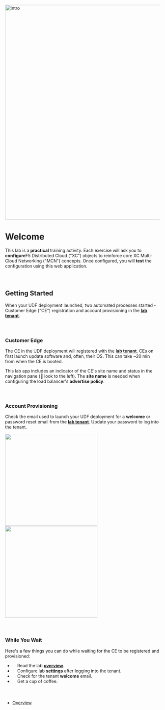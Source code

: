 <div style="height:25px"></div>
<div href="/" class="d-flex align-items-center pb-3 mb-3 link-dark text-decoration-none">
    <img src="/static/practical.png" width="700px" height="auto" alt="intro">
</div>

# **Welcome**

<div href="/" class="d-flex align-items-center pb-3 mb-3 link-dark text-decoration-none border-bottom"></div>

This lab is a <strong>practical</strong> training activity.
Each exercise will ask you to <strong>configure</strong>F5 Distributed Cloud ("XC") objects to reinforce core XC Multi-Cloud Networking ("MCN") concepts. 
Once configured, you will <strong>test</strong> the configuration using this web application.

<div style="height:25px"></div>

## **Getting Started**

When your UDF deployment launched, two automated processes started - Customer Edge ("CE") registration and account provisioning in the <strong><a href="https://f5-xc-lab-mcn.console.ves.volterra.io/" target="_blank">lab tenant</a></strong>.

<div style="height:25px"></div>

### **Customer Edge**

The CE in the UDF deployment will registered with the <strong><a href="https://f5-xc-lab-mcn.console.ves.volterra.io/" target="_blank">lab tenant</a></strong>.
CEs on first launch update software and, often, their OS. This can take ~20 min from when the CE is booted.

This lab app includes an indicator of the CE's site name and status in the navigation pane (👀 look to the left).
The **site name** is needed when configuring the load balancer's <strong>advertise policy</strong>.

<div style="height:25px"></div>

### **Account Provisioning**

Check the email used to launch your UDF deployment for a <strong>welcome</strong> or password reset email from the <strong><a href="https://f5-xc-lab-mcn.console.ves.volterra.io/" target="_blank">lab tenant</a></strong>.
Update your password to log into the tenant.

<p float="left">
<a href="https://f5-xc-lab-mcn.console.ves.volterra.io/" target="_blank">
<img src="/static/email.png" height="300px" width="auth"/>
<img src="/static/password.png" height="300px" width="auth"/>
</a>
</p>

<div style="height:25px"></div>

### **While You Wait**

Here's a few things you can do while waiting for the CE to be registered and provisioned:

<ul class="list-group">
  <li class="list-group-item">
    <i class="bi bi-book"></i>&nbsp; &nbsp;
    Read the lab <strong><a href="/overview">overview</a></strong>.
  </li>
  <li class="list-group-item">
    <i class="bi bi-gear"></i>&nbsp; &nbsp;
    Configure lab <strong><a href="/settings">settings</a></strong> after logging into the tenant.
  </li>
  <li class="list-group-item">
    <i class="bi bi-envelope-exclamation"></i>&nbsp; &nbsp;
    Check for the tenant <strong>welcome</strong> email.
  </li>
  <li class="list-group-item">
    <i class="bi bi-cup-hot"></i></i>&nbsp; &nbsp;
    Get a cup of coffee.
  </li>
  </li>
</ul>

<div  style="height:25px" class="d-flex align-items-center pb-3 mb-3 link-dark text-decoration-none border-bottom"></div>

<nav aria-label="labapp nav">
  <ul class="pagination justify-content-end">
    <li class="page-item">
      <a class="page-link" href="/overview">Overview <i class="bi bi-arrow-right-circle-fill"></i></a>
    </li>
  </ul>
</nav>



